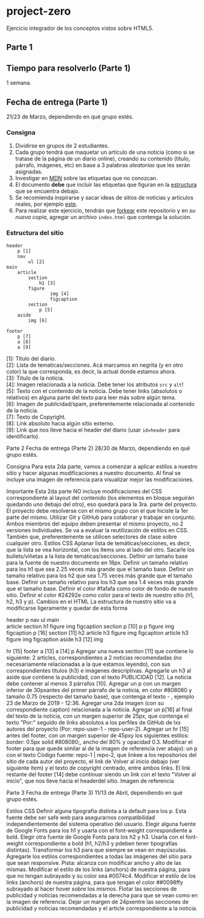 # project-zero

Ejercicio integrador de los conceptos vistos sobre HTML5.

## Parte 1

## Tiempo para resolverlo (Parte 1)

1 semana.

## Fecha de entrega (Parte 1)

21/23 de Marzo, dependiendo en qué grupo estés.

### Consigna

1. Dividirse en grupos de 2 estudiantes. 
2. Cada grupo tendrá que maquetar un artículo de una noticia (como si se tratase de la página de un diario online), creando su contenido (título, párrafo, imágenes, etc) en base a 3 palabras *aleatorias* que les serán asignadas. 
3. Investigar en [MDN](https://developer.mozilla.org/en-US/) sobre las etiquetas que no conozcan.
4. El documento **debe** que incluir las etiquetas que figuran en la [estructura](#estructura-del-sitio) que se encuentra debajo.
5. Se recomienda inspirarse y sacar ideas de sitios de noticias y artículos reales, por ejemplo [este](https://www.lanacion.com.ar/buenos-aires/los-portenos-eligieron-luccianos-como-mejor-heladeria-nid2229133).
6. Para realizar este ejercicio, tendrán que [forkear](https://help.github.com/en/articles/fork-a-repo) este repositorio y en *su nueva copia*, agregar un archivo `index.html` que contenga la solución.

### Estructura del sitio

```
header
    p [1]
    nav
        ul [2]
main               
    article
        section
            h1 [3]
        figure
                img [4]
                figcaption
        section
            p [5]
    aside
        img [6]

footer
    p [7]
    a [8]
    a [9]
```

[1]: Título del diario.  
[2]: Lista de tematicas/secciones. Acá marcamos en negrita (y en otro color) la que corresponda, es decir, la actual donde estamos ahora.  
[3]: Título de la noticia.  
[4]: Imagen relacionada a la noticia. Debe tener los atributos `src` y `alt`!  
[5]: Texto con el contenido de la noticia. Debe tener links (absolutos o relativos) en alguna parte del texto para leer más sobre algún tema.  
[6]: Imagen de publicidad/spam, preferentemente relacionada al contenido de la noticia.  
[7]: Texto de Copyright.  
[8]: Link absoluto hacia algún sitio externo.  
[9]: Link que nos lleve hacia el header del diario (usar `id=header` para identificarlo).  

Parte 2
Fecha de entrega (Parte 2)
28/30 de Marzo, dependiendo en qué grupo estés.

Consigna
Para esta 2da parte, vamos a comenzar a aplicar estilos a nuestro sitio y hacer algunas modificaciones a nuestro documento. Al final se incluye una imagen de referencia para visualizar mejor las modificaciones.

Importante
Esta 2da parte NO incluye modificaciones del CSS correspondiente al layout del contenido (los elementos en bloque seguirán quedando uno debajo del otro), eso quedará para la 3ra. parte del proyecto.
El proyecto debe resolverse con el mismo grupo con el que hiciste la 1er parte del mismo.
Utilizar Git y GitHub para colaborar y trabajar en conjunto.
Ambos miembros del equipo deben presentar el mismo proyecto, no 2 versiones individuales.
Se va a evaluar la reutilización de estilos en CSS. También que, preferentemente se utilicen selectores de clase sobre cualquier otro.
Estilos CSS
Aplanar lista de temáticas/secciones, es decir, que la lista se vea horizontal, con los ítems uno al lado del otro.
Sacarle los bullets/viñetas a la lista de temáticas/secciones.
Definir un tamaño base para la fuente de nuestro documento en 18px.
Definir un tamaño relativo para los h1 que sea 2.25 veces más grande que el tamaño base.
Definir un tamaño relativo para los h2 que sea 1.75 veces más grande que el tamaño base.
Definir un tamaño relativo para los h3 que sea 1.4 veces más grande que el tamaño base.
Definir el color #fafafa como color de fondo de nuestro sitio.
Definir el color #24292e como color para el texto de nuestro sitio (h1, h2, h3 y p).
Cambios en el HTML
La estructura de nuestro sitio va a modificarse ligeramente y quedar de esta forma

header
    p
    nav
        ul
main               
    article
        section
            h1
        figure
            img
            figcaption
        section
            p [10]
            p
            p
            figure
                img
                figcaption
            p [16]
    section [11]
            h2
        article
            h3
            figure
                img
                figcaption
        article
            h3
            figure
                img
                figcaption
    aside
        h3 [12]
        img

hr [15]
footer
    a [13]
    a [14]
    p
Agregar una nueva section [11] que contiene lo siguiente: 2 articles, correspondientes a 2 noticias recomendadas (no necesariamente relacionadas a la que estamos leyendo), con sus correspondientes títulos (h3) e imágenes descriptivas.
Agregarle un h3 al aside que contiene la publicidad, con el texto PUBLICIDAD [12].
La noticia debe contener al menos 3 párrafos [10].
Agregar un p con un margen inferior de 30pxantes del primer párrafo de la noticia, en color #808080 y tamaño 0.75 (respecto del tamaño base), que contenga el texto <FECHA> - <HORA>, ejemplo 23 de Marzo de 2019 - 12:36.
Agregar una 2da imagen (con su correspondiente caption) relacionada a la noticia.
Agregar un p[16] al final del texto de la noticia, con un margen superior de 25px, que contenga el texto "Por:" seguido de links absolutos a los perfiles de GitHub de lxs autores del proyecto (Por: repo-user-1 - repo-user-2).
Agregar un hr [15] antes del footer, con un margen superior de 45pxy los siguientes estilos: border: 0.5px solid #808080;, ancho del 80% y opacidad 0.3.
Modificar el footer para que quede similar al de la imagen de referencia (ver abajo): un p con el texto Código fuente: repo-1 | repo-2, que linkee a los repositorios del sitio de cada autor del proyecto, el link de Volver al inicio debajo (ver siguiente ítem) y el texto de copyright centrado, entre ambos links.
El link restante del footer [14] debe continuar siendo un link con el texto "Volver al inicio", que nos lleve hacia el headerdel sitio.
Imagen de referencia


Parte 3
Fecha de entrega (Parte 3)
11/13 de Abril, dependiendo en qué grupo estés.

Estilos CSS
Definir alguna tipografía distinta a la default para los p. Esta fuente debe ser safe web para asegurarnos compatibilidad independientemente del sistema operativo del usuario.
Elegir alguna fuente de Google Fonts para los h1 y usarla con el font-weight correspondiente a bold.
Elegir otra fuente de Google Fonts para los h2 y h3. Usarla con el font-weight correspondiente a bold (h1, h2/h3 y pdeben tener tipografías distintas).
Transformar los h3 para que siempre se vean en mayúsculas.
Agregarle los estilos correspondientes a todas las imágenes del sitio para que sean responsive. Pista: alcanza con modificar ancho y alto de las mismas.
Modificar el estilo de los links (anchors) de nuestra página, para que no tengan subrayado y su color sea #0074c4.
Modificar el estilo de los links (anchors) de nuestra página, para que tengan el color ##0098ffy subrayado al hacer hover sobre los mismos.
Flotar las secciones de publicidad y noticias recomendadas a la derecha para que se vean como en la imagen de referencia.
Dejar un margen de 24pxentre las secciones de publicidad y noticias recomendadas y el article correspondiente a la noticia.
